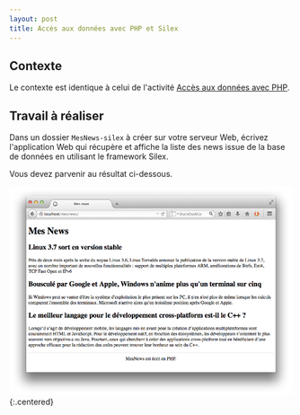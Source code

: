 ```yaml
---
layout: post
title: Accès aux données avec PHP et Silex
---
```


## Contexte

Le contexte est identique à celui de l'activité [Accès aux données avec PHP](acces-donnees-php).

## Travail à réaliser

Dans un dossier `MesNews-silex` à créer sur votre serveur Web, écrivez l'application Web qui récupère et affiche la liste des news issue de la base de données en utilisant le framework Silex.

Vous devez parvenir au résultat ci-dessous.

![](../assets/acces-donnees/mesnews.png)
{:.centered}